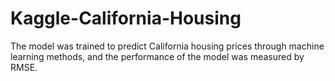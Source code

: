 # Kaggle-California-Housing
The model was trained to predict California housing prices through machine learning methods, and the performance of the model was measured by RMSE.
